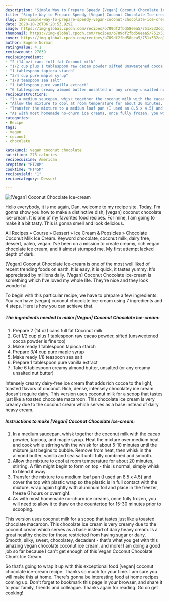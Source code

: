 ```yaml
---
description: "Simple Way to Prepare Speedy [Vegan] Coconut Chocolate Ice-cream"
title: "Simple Way to Prepare Speedy [Vegan] Coconut Chocolate Ice-cream"
slug: 180-simple-way-to-prepare-speedy-vegan-coconut-chocolate-ice-cream
date: 2020-10-26T06:20:53.929Z
image: https://img-global.cpcdn.com/recipes/b789df2fbd58eea5/751x532cq70/vegan-coconut-chocolate-ice-cream-recipe-main-photo.jpg
thumbnail: https://img-global.cpcdn.com/recipes/b789df2fbd58eea5/751x532cq70/vegan-coconut-chocolate-ice-cream-recipe-main-photo.jpg
cover: https://img-global.cpcdn.com/recipes/b789df2fbd58eea5/751x532cq70/vegan-coconut-chocolate-ice-cream-recipe-main-photo.jpg
author: Eugene Norman
ratingvalue: 4.1
reviewcount: 27839
recipeingredient:
- "2 (14 oz) cans full fat Coconut milk"
- "1/2 cup plus 1 tablespoon raw cacao powder sifted unsweetened cocoa powder is fine too"
- "1 tablespoon tapioca starch"
- "3/4 cup pure maple syrup"
- "1/8 teaspoon sea salt"
- "1 tablespoon pure vanilla extract"
- "6 tablespoon creamy almond butter unsalted or any creamy unsalted nut butter"
recipeinstructions:
- "In a medium saucepan, whisk together the coconut milk with the cacao powder, tapioca, and maple syrup. Heat the mixture over medium heat and cook while stirring with the whisk for about 5-10 minutes until the mixture just begins to bubble. Remove from heat, then whisk in the almond butter, vanilla and sea salt until fully combined and smooth."
- "Allow the mixture to cool at room temperature for about 20 minutes, stirring. A film might begin to form on top - this is normal, simply whisk to blend it away."
- "Transfer the mixture to a medium loaf pan (I used an 8.5 x 4.5} and cover the top with plastic wrap so the plastic is in full contact with the mixture. wrap again tightly with aluminum foil and place in the freezer, freeze 6 hours or overnight."
- "As with most homemade no-churn ice creams, once fully frozen, you will need to allow it to thaw on the countertop for 15-30 minutes prior to scooping."
categories:
- Recipe
tags:
- vegan
- coconut
- chocolate

katakunci: vegan coconut chocolate 
nutrition: 278 calories
recipecuisine: American
preptime: "PT28M"
cooktime: "PT45M"
recipeyield: "1"
recipecategory: Dessert

---
```



![[Vegan] Coconut Chocolate Ice-cream](https://img-global.cpcdn.com/recipes/b789df2fbd58eea5/751x532cq70/vegan-coconut-chocolate-ice-cream-recipe-main-photo.jpg)

Hello everybody, it is me again, Dan, welcome to my recipe site. Today, I'm gonna show you how to make a distinctive dish, [vegan] coconut chocolate ice-cream. It is one of my favorites food recipes. For mine, I am going to make it a bit tasty. This is gonna smell and look delicious.

All Recipes » Course » Dessert » Ice Cream &amp; Popsicles » Chocolate Coconut Milk Ice Cream. Keyword chocolate, coconut milk, dairy free, dessert, paleo, vegan. I&#39;ve been on a mission to create creamy, rich vegan chocolate ice cream, and it almost stumped me. My first attempt lacked depth of dark.

[Vegan] Coconut Chocolate Ice-cream is one of the most well liked of recent trending foods on earth. It is easy, it is quick, it tastes yummy. It's appreciated by millions daily. [Vegan] Coconut Chocolate Ice-cream is something which I've loved my whole life. They're nice and they look wonderful.


To begin with this particular recipe, we have to prepare a few ingredients. You can have [vegan] coconut chocolate ice-cream using 7 ingredients and 4 steps. Here is how you can achieve that.

<!--inarticleads1-->

##### The ingredients needed to make [Vegan] Coconut Chocolate Ice-cream:

1. Prepare 2 (14 oz) cans full fat Coconut milk
1. Get 1/2 cup plus 1 tablespoon raw cacao powder, sifted (unsweetened cocoa powder is fine too)
1. Make ready 1 tablespoon tapioca starch
1. Prepare 3/4 cup pure maple syrup
1. Make ready 1/8 teaspoon sea salt
1. Prepare 1 tablespoon pure vanilla extract
1. Take 6 tablespoon creamy almond butter, unsalted (or any creamy unsalted nut butter)


Intensely creamy dairy-free ice cream that adds rich cocoa to the light, toasted flavors of coconut. Rich, dense, intensely chocolatey ice cream doesn&#39;t require dairy. This version uses coconut milk for a scoop that tastes just like a toasted chocolate macaroon. This chocolate ice cream is very creamy due to the coconut cream which serves as a base instead of dairy heavy cream. 

<!--inarticleads2-->

##### Instructions to make [Vegan] Coconut Chocolate Ice-cream:

1. In a medium saucepan, whisk together the coconut milk with the cacao powder, tapioca, and maple syrup. Heat the mixture over medium heat and cook while stirring with the whisk for about 5-10 minutes until the mixture just begins to bubble. Remove from heat, then whisk in the almond butter, vanilla and sea salt until fully combined and smooth.
1. Allow the mixture to cool at room temperature for about 20 minutes, stirring. A film might begin to form on top - this is normal, simply whisk to blend it away.
1. Transfer the mixture to a medium loaf pan (I used an 8.5 x 4.5} and cover the top with plastic wrap so the plastic is in full contact with the mixture. wrap again tightly with aluminum foil and place in the freezer, freeze 6 hours or overnight.
1. As with most homemade no-churn ice creams, once fully frozen, you will need to allow it to thaw on the countertop for 15-30 minutes prior to scooping.


This version uses coconut milk for a scoop that tastes just like a toasted chocolate macaroon. This chocolate ice cream is very creamy due to the coconut cream which serves as a base instead of dairy heavy cream. Is a great healthy choice for those restricted from having sugar or dairy. Smooth, silky, sweet, chocolatey, decadent - that&#39;s what you get with this amazing vegan chocolate coconut ice cream, and more! I am doing a good job so far because I can&#39;t get enough of this Vegan Coconut Chocolate Chunk Ice Cream. 

So that's going to wrap it up with this exceptional food [vegan] coconut chocolate ice-cream recipe. Thanks so much for your time. I am sure you will make this at home. There's gonna be interesting food at home recipes coming up. Don't forget to bookmark this page in your browser, and share it to your family, friends and colleague. Thanks again for reading. Go on get cooking!

